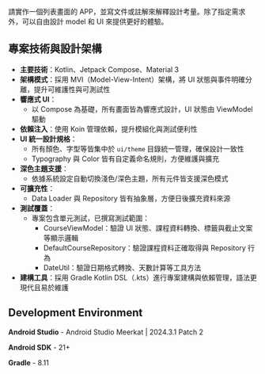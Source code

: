 
請實作一個列表畫面的 APP，並寫文件或註解來解釋設計考量。除了指定需求外，可以自由設計 model 和 UI 來提供更好的體驗。

## 專案技術與設計架構

- **主要技術**：Kotlin、Jetpack Compose、Material 3
- **架構模式**：採用 MVI（Model-View-Intent）架構，將 UI 狀態與事件明確分離，提升可維護性與可測試性
- **響應式 UI**：
    - 以 Compose 為基礎，所有畫面皆為響應式設計，UI 狀態由 ViewModel 驅動
- **依賴注入**：使用 Koin 管理依賴，提升模組化與測試便利性
- **UI 統一設計規格**：
    - 所有顏色、字型等皆集中於 `ui/theme` 目錄統一管理，確保設計一致性
    - Typography 與 Color 皆有自定義命名規則，方便維護與擴充
- **深色主題支援**：
    - 依據系統設定自動切換淺色/深色主題，所有元件皆支援深色模式
- **可擴充性**：
    - Data Loader 與 Repository 皆有抽象層，方便日後擴充資料來源
- **測試覆蓋**：
    - 專案包含單元測試，已撰寫測試範圍：
        - CourseViewModel：驗證 UI 狀態、課程資料轉換、標籤與截止文案等顯示邏輯
        - DefaultCourseRepository：驗證課程資料正確取得與 Repository 行為
        - DateUtil：驗證日期格式轉換、天數計算等工具方法
- **建構工具**：採用 Gradle Kotlin DSL（.kts）進行專案建構與依賴管理，語法更現代且易於維護

## Development Environment

**Android Studio** - Android Studio Meerkat | 2024.3.1 Patch 2

**Android SDK** - 21+

**Gradle** - 8.11
